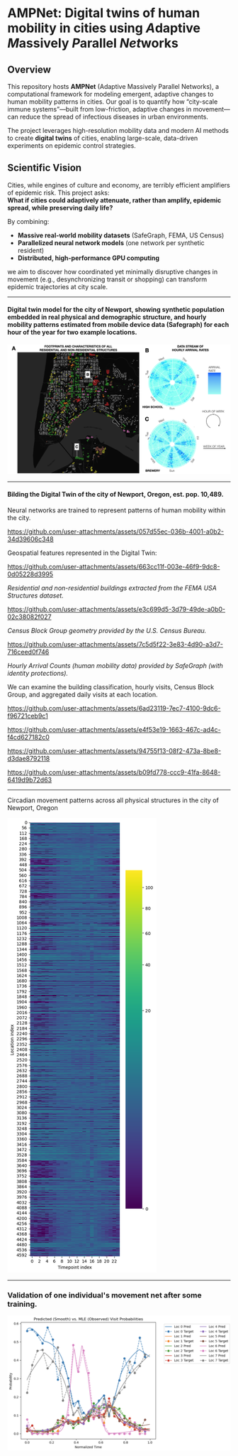 # AMPNet: Digital twins of human mobility in cities using *A*daptive *M*assively *P*arallel *Net*works

## Overview

This repository hosts **AMPNet** (Adaptive Massively Parallel Networks), a computational framework for modeling emergent, adaptive changes to human mobility patterns in cities. Our goal is to quantify how “city-scale immune systems”—built from low-friction, adaptive changes in movement—can reduce the spread of infectious diseases in urban environments.

The project leverages high-resolution mobility data and modern AI methods to create **digital twins** of cities, enabling large-scale, data-driven experiments on epidemic control strategies.

## Scientific Vision

Cities, while engines of culture and economy, are terribly efficient amplifiers of epidemic risk. 
This project asks:  
**What if cities could adaptively attenuate, rather than amplify, epidemic spread, while preserving daily life?**

By combining:
- **Massive real-world mobility datasets** (SafeGraph, FEMA, US Census)
- **Parallelized neural network models** (one network per synthetic resident)
- **Distributed, high-performance GPU computing**

we aim to discover how coordinated yet minimally disruptive changes in movement (e.g., desynchronizing transit or shopping) can transform epidemic trajectories at city scale.

---
#### Digital twin model for the city of Newport, showing synthetic population embedded in real physical and demographic structure, and hourly mobility patterns estimated from mobile device data (Safegraph) for each hour of the year for two example locations.
![newport_digital_twin](figures/fig_newport_twin.png)

---

#### Bilding the Digital Twin of the city of Newport, Oregon, est. pop. 10,489. 

Neural networks are trained to represent patterns of human mobility within the city.

https://github.com/user-attachments/assets/057d55ec-036b-4001-a0b2-34d39606c348

Geospatial features represented in the Digital Twin:

https://github.com/user-attachments/assets/663cc11f-003e-46f9-9dc8-0d05228d3995

_Residential and non-residential buildings extracted from the FEMA USA Structures dataset._

https://github.com/user-attachments/assets/e3c699d5-3d79-49de-a0b0-02c38082f027

_Census Block Group geometry provided by the U.S. Census Bureau._

https://github.com/user-attachments/assets/7c5d5f22-3e83-4d90-a3d7-716ceed0f746

_Hourly Arrival Counts (human mobility data) provided by SafeGraph (with identity protections)._

We can examine the building classification, hourly visits, Census Block Group, and aggregated daily visits at each location.

https://github.com/user-attachments/assets/6ad23119-7ec7-4100-9dc6-f96721ceb9c1

https://github.com/user-attachments/assets/e4f53e19-1663-467c-ad4c-f4cd627182c0

https://github.com/user-attachments/assets/94755f13-08f2-473a-8be8-d3dae8792118

https://github.com/user-attachments/assets/b09fd778-ccc9-41fa-8648-6419d9b72d63

---

Circadian movement patterns across all physical structures in the city of Newport, Oregon

![newport_surface](figures/newport_surface.png)

---

### Validation of one individual's movement net after some training.
![Validation of Movement Net](figures/individual_net.png)
